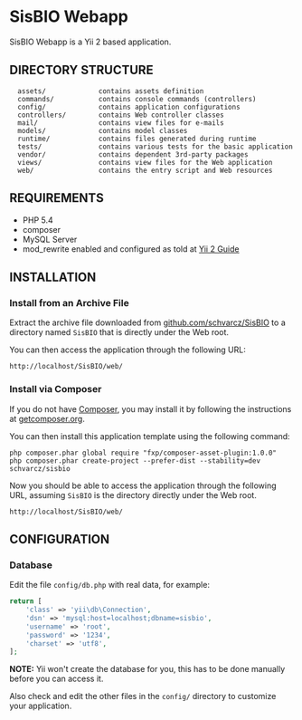 SisBIO Webapp
================================

SisBIO Webapp is a Yii 2 based application.

DIRECTORY STRUCTURE
-------------------

      assets/             contains assets definition
      commands/           contains console commands (controllers)
      config/             contains application configurations
      controllers/        contains Web controller classes
      mail/               contains view files for e-mails
      models/             contains model classes
      runtime/            contains files generated during runtime
      tests/              contains various tests for the basic application
      vendor/             contains dependent 3rd-party packages
      views/              contains view files for the Web application
      web/                contains the entry script and Web resources



REQUIREMENTS
------------
* PHP 5.4
* composer
* MySQL Server
* mod_rewrite enabled and configured as told at [Yii 2 Guide](http://www.yiiframework.com/doc-2.0/guide-start-installation.html)

INSTALLATION
------------

### Install from an Archive File

Extract the archive file downloaded from [github.com/schvarcz/SisBIO](https://github.com/schvarcz/SisBIO) to
a directory named `SisBIO` that is directly under the Web root.

You can then access the application through the following URL:

~~~
http://localhost/SisBIO/web/
~~~


### Install via Composer

If you do not have [Composer](http://getcomposer.org/), you may install it by following the instructions
at [getcomposer.org](http://getcomposer.org/doc/00-intro.md#installation-nix).

You can then install this application template using the following command:

~~~
php composer.phar global require "fxp/composer-asset-plugin:1.0.0"
php composer.phar create-project --prefer-dist --stability=dev schvarcz/sisbio
~~~

Now you should be able to access the application through the following URL, assuming `SisBIO` is the directory
directly under the Web root.

~~~
http://localhost/SisBIO/web/
~~~


CONFIGURATION
-------------

### Database

Edit the file `config/db.php` with real data, for example:

```php
return [
    'class' => 'yii\db\Connection',
    'dsn' => 'mysql:host=localhost;dbname=sisbio',
    'username' => 'root',
    'password' => '1234',
    'charset' => 'utf8',
];
```

**NOTE:** Yii won't create the database for you, this has to be done manually before you can access it.

Also check and edit the other files in the `config/` directory to customize your application.

